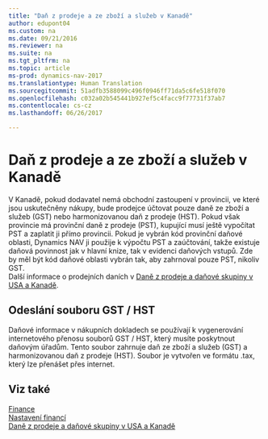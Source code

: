 ```yaml
---
title: "Daň z prodeje a ze zboží a služeb v Kanadě"
author: edupont04
ms.custom: na
ms.date: 09/21/2016
ms.reviewer: na
ms.suite: na
ms.tgt_pltfrm: na
ms.topic: article
ms-prod: dynamics-nav-2017
ms.translationtype: Human Translation
ms.sourcegitcommit: 51adfb3588099c496f0946ff71da5c6fe518f070
ms.openlocfilehash: c032a02b545441b927ef5c4facc9f77731f37ab7
ms.contentlocale: cs-cz
ms.lasthandoff: 06/26/2017

---
```


# <a name="sales-tax-and-goods-and-services-tax-in-canada"></a>Daň z prodeje a ze zboží a služeb v Kanadě
V Kanadě, pokud dodavatel nemá obchodní zastoupení v provincii, ve které jsou uskutečněny nákupy, bude prodejce účtovat pouze daně ze zboží a služeb (GST) nebo harmonizovanou daň z prodeje (HST). Pokud však provincie má provinční daně z prodeje (PST), kupující musí ještě vypočítat PST a zaplatit ji přímo provincii. Pokud je vybrán kód provinční daňové oblasti, Dynamics NAV ji použije k výpočtu PST a zaúčtování, takže existuje daňová povinnost jak v hlavní knize, tak v evidenci daňových vstupů. Zde by měl být kód daňové oblasti vybrán tak, aby zahrnoval pouze PST, nikoliv GST.  
Další informace o prodejních daních v [Daně z prodeje a daňové skupiny v USA a Kanadě](us-finance-setup-sales-tax.md).  

## <a name="submitting-the-gsthst-file"></a>Odeslání souboru GST / HST
Daňové informace v nákupních dokladech se používají k vygenerování internetového přenosu souborů GST / HST, který musíte poskytnout daňovým úřadům. Tento soubor zahrnuje daň ze zboží a služeb (GST) a harmonizovanou daň z prodeje (HST). Soubor je vytvořen ve formátu .tax, který lze přenášet přes internet.  

## <a name="see-also"></a>Viz také
[Finance](finance-setup.md)  
[Nastavení financí](finance-setup-setup-finance-setup.md)  
[Daně z prodeje a daňové skupiny v USA a Kanadě](us-finance-setup-sales-tax.md)

